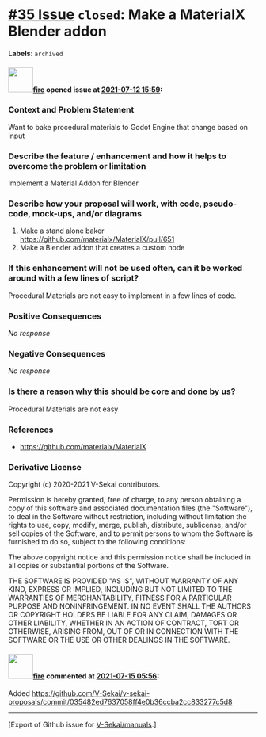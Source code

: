 # [\#35 Issue](https://github.com/V-Sekai/manuals/issues/35) `closed`: Make a MaterialX Blender addon
**Labels**: `archived`


#### <img src="https://avatars.githubusercontent.com/u/32321?u=c2e06a3d2b49a467aa907e54aa259516440267cc&v=4" width="50">[fire](https://github.com/fire) opened issue at [2021-07-12 15:59](https://github.com/V-Sekai/manuals/issues/35):

### Context and Problem Statement

Want to bake procedural materials to Godot Engine that change based on input

### Describe the feature / enhancement and how it helps to overcome the problem or limitation

Implement a Material Addon for Blender

### Describe how your proposal will work, with code, pseudo-code, mock-ups, and/or diagrams

1. Make a stand alone baker https://github.com/materialx/MaterialX/pull/651
2. Make a Blender addon that creates a custom node

### If this enhancement will not be used often, can it be worked around with a few lines of script?

Procedural Materials are not easy to implement in a few lines of code.

### Positive Consequences

_No response_

### Negative Consequences

_No response_

### Is there a reason why this should be core and done by us?

Procedural Materials are not easy

### References

* https://github.com/materialx/MaterialX

### Derivative License

Copyright (c) 2020-2021 V-Sekai contributors.

Permission is hereby granted, free of charge, to any person obtaining a copy
of this software and associated documentation files (the "Software"), to deal
in the Software without restriction, including without limitation the rights
to use, copy, modify, merge, publish, distribute, sublicense, and/or sell
copies of the Software, and to permit persons to whom the Software is
furnished to do so, subject to the following conditions:

The above copyright notice and this permission notice shall be included in all
copies or substantial portions of the Software.

THE SOFTWARE IS PROVIDED "AS IS", WITHOUT WARRANTY OF ANY KIND, EXPRESS OR
IMPLIED, INCLUDING BUT NOT LIMITED TO THE WARRANTIES OF MERCHANTABILITY,
FITNESS FOR A PARTICULAR PURPOSE AND NONINFRINGEMENT. IN NO EVENT SHALL THE
AUTHORS OR COPYRIGHT HOLDERS BE LIABLE FOR ANY CLAIM, DAMAGES OR OTHER
LIABILITY, WHETHER IN AN ACTION OF CONTRACT, TORT OR OTHERWISE, ARISING FROM,
OUT OF OR IN CONNECTION WITH THE SOFTWARE OR THE USE OR OTHER DEALINGS IN THE
SOFTWARE.


#### <img src="https://avatars.githubusercontent.com/u/32321?u=c2e06a3d2b49a467aa907e54aa259516440267cc&v=4" width="50">[fire](https://github.com/fire) commented at [2021-07-15 05:56](https://github.com/V-Sekai/manuals/issues/35#issuecomment-880417487):

Added https://github.com/V-Sekai/v-sekai-proposals/commit/035482ed7637058ff4e0b36ccba2cc833277c5d8


-------------------------------------------------------------------------------



[Export of Github issue for [V-Sekai/manuals](https://github.com/V-Sekai/manuals).]
